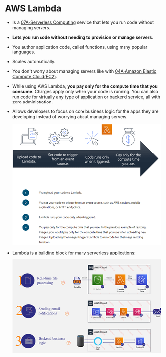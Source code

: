 # AWS Lambda
- Is a [07A-Serverless Computing](07A-Serverless%20Computing.md) service that lets you run code without managing servers.
- **Lets you run code without needing to provision or manage servers**.
- You author application code, called functions, using many popular languages.
- Scales automatically.
- You don't worry about managing servers like with [04A-Amazon Elastic Compute Cloud(EC2)](04A-Amazon%20Elastic%20Compute%20Cloud(EC2).md).
- While using AWS Lambda, **you pay only for the compute time that you consume**. Charges apply only when your code is running. You can also run code for virtually any type of application or backend service, all with zero administration.
- Allows developers to focus on core business logic for the apps they are developing instead of worrying about managing servers.

	![aws_lambda](../img/aws_lambda.png)

- Lambda is a building block for many serverless applications:

	![](../img/lambda.png)
